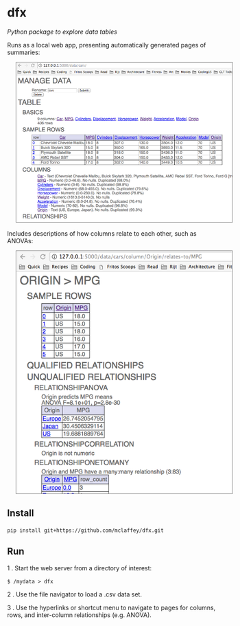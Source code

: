 # dfx

_Python package to explore data tables_

Runs as a local web app, presenting automatically generated pages of summaries:

<img width=600 style="margin-left: 20px; border: 1px solid gray;" src="./docs/images/demo_table_summary.png" caption="hi" />

Includes descriptions of how columns relate to each other, such as ANOVAs:

<img width=600 style="margin-left: 20px; border: 1px solid gray;" src="./docs/images/demo_column_relationship.png" caption="hi" />


## Install

`pip install git+https://github.com/mclaffey/dfx.git`

## Run

1 . Start the web server from a directory of interest:

```
$ /mydata > dfx
```

2 . Use the file navigator to load a .csv data set.

3 . Use the hyperlinks or shortcut menu to navigate to pages for columns, rows, and inter-column relationships (e.g. ANOVA).
